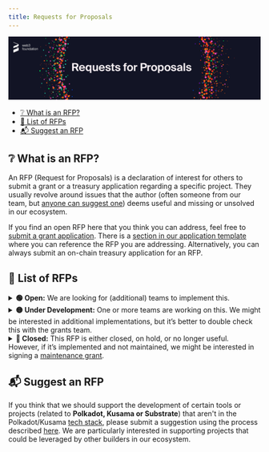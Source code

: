 ```yaml
---
title: Requests for Proposals
---
```


<p align="center">
  <img src="https://raw.githubusercontent.com/w3f/Grants-Program/master/static/img/rfp-header.png" style={{width:"1300px"}} />
</p>

- [❔ What is an RFP?](#-what-is-an-rfp)
- [📜 List of RFPs](#-list-of-rfps)
- [📬 Suggest an RFP](#-suggest-an-rfp)

## ❔ What is an RFP?

An RFP (Request for Proposals) is a declaration of interest for others to submit a grant or a treasury application regarding a specific project. They usually revolve around issues that the author (often someone from our team, but [anyone can suggest one](suggesting.md)) deems useful and missing or unsolved in our ecosystem.

If you find an open RFP here that you think you can address, feel free to [submit a grant application](process.md). There is a [section in our application template](https://github.com/w3f/Grants-Program/blob/master/applications/application-template.md#project-overview-page_facing_up) where you can reference the RFP you are addressing. Alternatively, you can always submit an on-chain treasury application for an RFP.


## 📜 List of RFPs

<details>
  <summary>
    <b>🟢 Open:</b> We are looking for (additional) teams to implement this.
  </summary>

| RFP | Last Updated |
| :-- | :----------: |
| [anti-collusion_infrastructure.md](RFPs/anti-collusion_infrastructure.md) | 21.09.2023 |
| [ISO_20022.md](RFPs/ISO_20022.md) | 12.10.2023 |  
| [user-account-access-analysis.md](RFPs/user-account-access-analysis.md) | 07.01.2023 |

</details>

<details>
  <summary>
    <b>🟡 Under Development:</b> One or more teams are working on this. We might be interested in additional implementations, but it’s better to double check this with the grants team.
  </summary>

| RFP | Last Updated |
| :-- | :----------: |
| [alternative_polkadot_host_implementations.md](RFPs/alternative_polkadot_host_implementations.md) | 02.03.2023 |
| [analysis-website-and-data-platform.md](RFPs/analysis-website-and-data-platform.md) | 21.09.2023 |
| [data_analysis_tools.md](RFPs/data_analysis_tools.md) | 21.09.2023 |  
| [decentralized-security-marketplace.md](RFPs/decentralized-security-marketplace.md) | 25.09.2023 |  
| [identity-directory.md](RFPs/identity-directory.md) | 20.09.2023 |
| [IDE_for_ink_Smart_Contracts.md](RFPs/IDE_for_ink_Smart_Contracts.md) | 20.09.2023 |
| [implementation-benchmarking.md](RFPs/implementation-benchmarking.md) | 20.09.2023 |
| [ink!_smart_contract_block_explorer.md](RFPs/ink_smart_contract_block_explorer.md) | 20.09.2023 |
| [ISO_8583.md](RFPs/ISO_8583.md) | 20.09.2023 |
| [move_smart_contract_pallet.md](RFPs/move_smart_contract_pallet.md) | 02.08.2023 |
| [polkadot-protocol_conformance_tests.md](RFPs/polkadot-protocol_conformance_tests.md) | 21.09.2023 |
| [Static-Analysis-for-Runtime-Pallets.md](RFPs/Static-Analysis-for-Runtime-Pallets.md) | 27.09.2023 |
| [xcm-tool.md](RFPs/xcm-tool.md) | 21.09.2023 |

</details>


<details>
  <summary>
    <b>🔴 Closed:</b> This RFP is either closed, on hold, or no longer useful. However, if it’s implemented and not maintained, we might be interested in signing a 
    <a href="./maintenance.md">maintenance grant</a>.
  </summary>

| RFP | Last Updated |
| :-- | :----------: |
| [action_research_opengov.md](RFPs/action_research_opengov.md) | 31.05.2024 |
| [a-and-v-topology.md](RFPs/a-and-v-topology.md) | 04.09.2023 |
| [alternative-polkadot-js-api-console.md](RFPs/alternative-polkadot-js-api-console.md) | 19.05.2023 |
| [appi.md](RFPs/appi.md) | 20.07.2021 |
| [bpf-contracts.md](RFPs/bpf-contracts.md) | 06.01.2023 |
| [candle-auction.md](RFPs/candle-auction.md) | 02.02.2022 |  
| [crowdloan_front_end_template.md](RFPs/crowdloan_front_end_template.md) | 25.04.2023 |  
| [epassport-zk-validation.md](RFPs/epassport-zk-validation.md) | 21.03.2023 |
| [formal_guarantees_for_grandpa.md](RFPs/formal_guarantees_for_grandpa.md) | 15.10.2024 |
| [grant_management_webapp.md](RFPs/grant_management_webapp.md) | 25.09.2023 |
| [jsonrpsee-proxy-support.md](RFPs/jsonrpsee-proxy-support.md) | 31.01.2024 |
| [ksm-tipping-button.md](RFPs/ksm-tipping-button.md) | 20.07.2021 |  
| [multi-chain-block-explorer.md](RFPs/multi-chain-block-explorer.md) | 27.09.2023 |
| [on-chain-quadratic-funding.md](RFPs/on-chain-quadratic-funding.md) | 29.03.2022 | 
| [parachain_validation_conformance_testing.md](RFPs/parachain_validation_conformance_testing.md) | 31.01.2024 |
| [php-api.md](RFPs/php-api.md) | 27.05.2022 |  
| [php-scale.md](RFPs/php-scale.md) | 23.11.2022 |  
| [polkadot-collator-setup.md](RFPs/polkadot-collator-setup.md) | 22.03.2023 |
| [privacy-enhancement-polkadot-extension.md](RFPs/privacy-enhancement-polkadot-extension.md) | 27.09.2023 |
| [raft-validators.md](RFPs/raft-validators.md) | 31.01.2024 |
| [scale-codec-comparator.md](RFPs/scale-codec-comparator.md) | 27.09.2023 |
| [social-recovery-wallet.md](RFPs/social-recovery-wallet.md) | 03.03.2023 |
| [staking-rewards-collector-front-end.md](RFPs/staking-rewards-collector-front-end.md) | 20.07.2021 |  
| [sub-consensus.md](RFPs/sub-consensus.md) | 22.02.2024 |
| [uncollateralized-stablecoin-research.md](RFPs/uncollateralized-stablecoin-research.md) | 01.01.2023 |
| [uptane-for-substrate-design-and-scope.md](RFPs/uptane-for-substrate-design-and-scope.md) | 04.03.2023 |
| [validator-selection-algorithm.md](RFPs/validator-selection-algorithm.md) | 25.09.2023 |
| [validator-setup-maintenance.md](RFPs/validator-setup-maintenance.md) | 24.08.2023 |
| [wallet-aggregator-library.md](RFPs/wallet-aggregator-library.md) | 09.03.2023 |

</details>

## 📬 Suggest an RFP

If you think that we should support the development of certain tools or projects (related to **Polkadot, Kusama or Substrate**) that aren't in the Polkadot/Kusama [tech stack](https://wiki.polkadot.network/docs/build-open-source), please submit a suggestion using the process described [here](suggesting.md). We are particularly interested in supporting projects that could be leveraged by other builders in our ecosystem.
